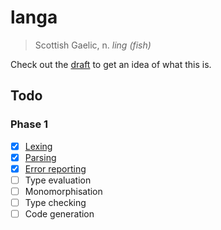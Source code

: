 # langa

> Scottish Gaelic, n. *ling (fish)*

Check out the [draft](./ideas/draft.langa) to get an idea of what this is.

## Todo

### Phase 1

- [x] [Lexing](./app/Tree.hs)
- [x] [Parsing](./app/Parse.hs)
- [x] [Error reporting](./app/Display.hs)
- [ ] Type evaluation
- [ ] Monomorphisation
- [ ] Type checking
- [ ] Code generation

